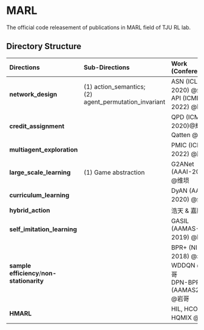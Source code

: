 # MARL
The official code releasement of publications in MARL field of TJU RL lab.



## Directory Structure

| Directions                  | Sub-Directions                                              | Work (Conference)                    |
| :-------------------------- | :---------------------------------------------------------- | :----------------------------------- |
| **network_design**          | (1) action_semantics; <br />(2) agent_permutation_invariant | ASN (ICLR-2020) @维埙 <br />API (ICML-2022) @晓田 |
| **credit_assignment**       |                                                             | QPD (ICML-2020)@耀东<br />Qatten  @耀东        |
| **multiagent_exploration**  |                                                             | PMIC (ICML-2022) @鹏翼                     |
| **large_scale_learning**    | (1) Game abstraction                                        | G2ANet (AAAI-2020)  @维埙                 |
| **curriculum_learning**     |                                                             | DyAN (AAAI-2020) @维埙                    |
| **hybrid_action**           |                                                             | 浩天 & 嘉顺                          |
| **self_imitation_learning** |                                                             | GASIL (AAMAS-2019) @晓田                   |
| **sample efficiency**/**non-stationarity**       |                              | BPR+ (NIPS-2018) @岩哥<br /> WDDQN @岩哥<br /> DPN-BPR+(AAMAS2020) @岩哥|
| **HMARL**                   |                                                        | HIL, HCOMM, HQMIX @汤哥 |
